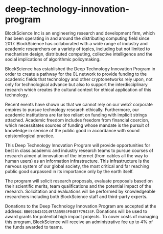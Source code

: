 # deep-technology-innovation-program

BlockScience Inc is an engineering research and development firm, which has been operating in and around the distributing computing field since 2017. BlockScience has collaborated with a wide range of industry and academic researchers on a variety of topics, including but not limited to mechanism design, distributed computing, collective intelligence and the social implications of algorithmic policymaking.

BlockScience has established the Deep Technology Innovation Program in order to create a pathway for the 0L network to provide funding to the academic fields that technology and other cryptonetworks rely upon, not only for technological advance but also to support the interdisciplinary research which creates the cultural context for ethical application of this technology.

Recent events have shown us that we cannot rely on our web2 corporate empires to pursue technology research ethically. Furthermore, our academic institutions are far too reliant on funding with implicit strings attached. Academic freedom includes freedom from financial coercion, which necessitates sources of funding whose mandate is the pursuit of knowledge in service of the public good in accordance with sound epistemilogical practice. 

This Deep Technology Innovation Program will provide opportunities for best in class academic and industry research teams to pursue courses of research aimed at innovation of the internet (from cables all the way to human users) as an information infrastructure. This infrastructure is the nervous system of our global society, the most critical and far reaching public good surpassed in its importance only by the earth itself.

The program will solicit research proposals, evaluate proposals based on their scientific merits, team qualifications and the potential impact of the research. Solicitation and evaluations will be performed by knowledgeable researchers including both BlockScience staff and third-party experts.

Donations to the Deep Technology Innovation Program are accepted at the address: `BB6926434D1497A559E4F0487F79434F`. Donations will be used to award grants for potential high impact projects. To cover costs of managing this program, BlockScience will receive an administrative fee up to 4% of the funds awarded to teams.
